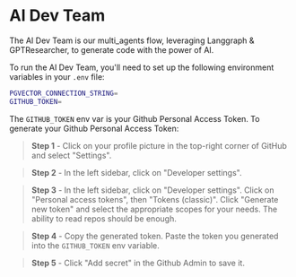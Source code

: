 # AI Dev Team

The AI Dev Team is our multi_agents flow, leveraging Langgraph & GPTResearcher, to generate code with the power of AI.

To run the AI Dev Team, you'll need to set up the following environment variables in your `.env` file:

```bash
PGVECTOR_CONNECTION_STRING=
GITHUB_TOKEN=
```

The `GITHUB_TOKEN` env var is your Github  Personal Access Token. To generate your Github  Personal Access Token:


> **Step 1** - Click on your profile picture in the top-right corner of GitHub and select "Settings".

> **Step 2** - In the left sidebar, click on "Developer settings".

> **Step 3** - In the left sidebar, click on "Developer settings". Click on "Personal access tokens", then "Tokens (classic)".
Click "Generate new token" and select the appropriate scopes for your needs. The ability to read repos should be enough.

> **Step 4** - Copy the generated token. Paste the token you generated into the `GITHUB_TOKEN` env variable.

> **Step 5** - Click "Add secret" in the Github Admin to save it.

